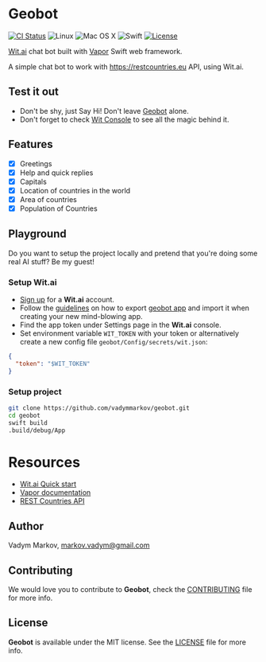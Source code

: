 # Geobot

[![CI Status](http://img.shields.io/travis/vadymmarkov/geobot.svg?style=flat)](https://travis-ci.org/vadymmarkov/geobot)
![Linux](https://img.shields.io/badge/os-linux-green.svg?style=flat)
![Mac OS X](https://img.shields.io/badge/os-Mac%20OS%20X-green.svg?style=flat)
![Swift](https://img.shields.io/badge/%20in-swift%203.0.1-orange.svg)
[![License](http://img.shields.io/badge/license-MIT-brightgreen.svg)](http://opensource.org/licenses/MIT)

[Wit.ai](https://wit.ai) chat bot built with [Vapor](https://github.com/vapor/vapor) Swift web framework.

A simple chat bot to work with https://restcountries.eu API, using Wit.ai.

## Test it out

- Don't be shy, just Say Hi! Don't leave [Geobot](https://geobot-swift.herokuapp.com)
alone.
- Don't forget to check [Wit Console](https://wit.ai/vadymmarkov/geobot) to
see all the magic behind it.

## Features

- [x] Greetings
- [x] Help and quick replies
- [x] Capitals
- [x] Location of countries in the world
- [x] Area of countries
- [x] Population of Countries

## Playground

Do you want to setup the project locally and pretend that you're doing some
real AI stuff? Be my guest!

### Setup Wit.ai

- [Sign up](https://wit.ai) for a **Wit.ai** account.
- Follow the [guidelines](https://wit.ai/docs/recipes#manage-link) on how to export
[geobot app](https://wit.ai/vadymmarkov/geobot) and import it when creating
your new mind-blowing app.
- Find the app token under Settings page in the **Wit.ai** console.
- Set environment variable `WIT_TOKEN` with your token or alternatively create
a new config file `geobot/Config/secrets/wit.json`:

```json
{
  "token": "$WIT_TOKEN"
}
```

### Setup project

```sh
git clone https://github.com/vadymmarkov/geobot.git
cd geobot
swift build
.build/debug/App
```

# Resources

- [Wit.ai Quick start](https://wit.ai/docs/quickstart)
- [Vapor documentation](https://vapor.github.io/documentation/)
- [REST Countries API](https://restcountries.eu)

## Author

Vadym Markov, markov.vadym@gmail.com

## Contributing

We would love you to contribute to **Geobot**, check the [CONTRIBUTING](https://github.com/vadymmarkov/geobot/blob/master/CONTRIBUTING.md)
file for more info.

## License

**Geobot** is available under the MIT license. See the [LICENSE](https://github.com/vadymmarkov/geobot/blob/master/LICENSE.md) file for more info.
